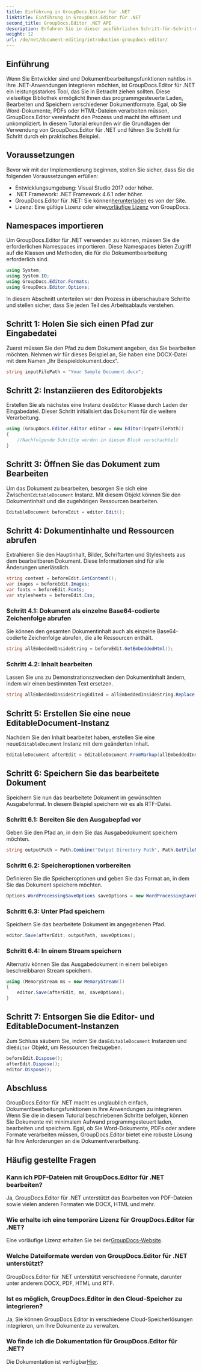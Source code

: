 ```yaml
---
title: Einführung in GroupDocs.Editor für .NET
linktitle: Einführung in GroupDocs.Editor für .NET
second_title: GroupDocs.Editor .NET API
description: Erfahren Sie in dieser ausführlichen Schritt-für-Schritt-Anleitung, wie Sie mit GroupDocs.Editor für .NET Dokumente programmgesteuert bearbeiten.
weight: 12
url: /de/net/document-editing/introduction-groupdocs-editor/
---
```

## Einführung 
Wenn Sie Entwickler sind und Dokumentbearbeitungsfunktionen nahtlos in Ihre .NET-Anwendungen integrieren möchten, ist GroupDocs.Editor für .NET ein leistungsstarkes Tool, das Sie in Betracht ziehen sollten. Diese vielseitige Bibliothek ermöglicht Ihnen das programmgesteuerte Laden, Bearbeiten und Speichern verschiedener Dokumentformate. Egal, ob Sie Word-Dokumente, PDFs oder HTML-Dateien verarbeiten müssen, GroupDocs.Editor vereinfacht den Prozess und macht ihn effizient und unkompliziert. In diesem Tutorial erkunden wir die Grundlagen der Verwendung von GroupDocs.Editor für .NET und führen Sie Schritt für Schritt durch ein praktisches Beispiel.
## Voraussetzungen
Bevor wir mit der Implementierung beginnen, stellen Sie sicher, dass Sie die folgenden Voraussetzungen erfüllen:
- Entwicklungsumgebung: Visual Studio 2017 oder höher.
- .NET Framework: .NET Framework 4.6.1 oder höher.
-  GroupDocs.Editor für .NET: Sie können[herunterladen](https://releases.groupdocs.com/editor/net/) es von der Site.
-  Lizenz: Eine gültige Lizenz oder eine[vorläufige Lizenz](https://purchase.groupdocs.com/temporary-license/) von GroupDocs.
## Namespaces importieren
Um GroupDocs.Editor für .NET verwenden zu können, müssen Sie die erforderlichen Namespaces importieren. Diese Namespaces bieten Zugriff auf die Klassen und Methoden, die für die Dokumentbearbeitung erforderlich sind.
```csharp
using System;
using System.IO;
using GroupDocs.Editor.Formats;
using GroupDocs.Editor.Options;
```

In diesem Abschnitt unterteilen wir den Prozess in überschaubare Schritte und stellen sicher, dass Sie jeden Teil des Arbeitsablaufs verstehen.
## Schritt 1: Holen Sie sich einen Pfad zur Eingabedatei
Zuerst müssen Sie den Pfad zu dem Dokument angeben, das Sie bearbeiten möchten. Nehmen wir für dieses Beispiel an, Sie haben eine DOCX-Datei mit dem Namen „Ihr Beispieldokument.docx“.
```csharp
string inputFilePath = "Your Sample Document.docx";
```
## Schritt 2: Instanziieren des Editorobjekts
 Erstellen Sie als nächstes eine Instanz des`Editor` Klasse durch Laden der Eingabedatei. Dieser Schritt initialisiert das Dokument für die weitere Verarbeitung.
```csharp
using (GroupDocs.Editor.Editor editor = new Editor(inputFilePath))
{
    //Nachfolgende Schritte werden in diesem Block verschachtelt
}
```
## Schritt 3: Öffnen Sie das Dokument zum Bearbeiten
 Um das Dokument zu bearbeiten, besorgen Sie sich eine Zwischen`EditableDocument` Instanz. Mit diesem Objekt können Sie den Dokumentinhalt und die zugehörigen Ressourcen bearbeiten.
```csharp
EditableDocument beforeEdit = editor.Edit();
```
## Schritt 4: Dokumentinhalte und Ressourcen abrufen
Extrahieren Sie den Hauptinhalt, Bilder, Schriftarten und Stylesheets aus dem bearbeitbaren Dokument. Diese Informationen sind für alle Änderungen unerlässlich.
```csharp
string content = beforeEdit.GetContent();
var images = beforeEdit.Images;
var fonts = beforeEdit.Fonts;
var stylesheets = beforeEdit.Css;
```
### Schritt 4.1: Dokument als einzelne Base64-codierte Zeichenfolge abrufen
Sie können den gesamten Dokumentinhalt auch als einzelne Base64-codierte Zeichenfolge abrufen, die alle Ressourcen enthält.
```csharp
string allEmbeddedInsideString = beforeEdit.GetEmbeddedHtml();
```
### Schritt 4.2: Inhalt bearbeiten
Lassen Sie uns zu Demonstrationszwecken den Dokumentinhalt ändern, indem wir einen bestimmten Text ersetzen.
```csharp
string allEmbeddedInsideStringEdited = allEmbeddedInsideString.Replace("Subtitle", "Edited subtitle");
```
## Schritt 5: Erstellen Sie eine neue EditableDocument-Instanz
 Nachdem Sie den Inhalt bearbeitet haben, erstellen Sie eine neue`EditableDocument` Instanz mit dem geänderten Inhalt.
```csharp
EditableDocument afterEdit = EditableDocument.FromMarkup(allEmbeddedInsideStringEdited, null);
```
## Schritt 6: Speichern Sie das bearbeitete Dokument
Speichern Sie nun das bearbeitete Dokument im gewünschten Ausgabeformat. In diesem Beispiel speichern wir es als RTF-Datei.
### Schritt 6.1: Bereiten Sie den Ausgabepfad vor
Geben Sie den Pfad an, in dem Sie das Ausgabedokument speichern möchten.
```csharp
string outputPath = Path.Combine("Output Directory Path", Path.GetFileNameWithoutExtension(inputFilePath) + ".rtf");
```
### Schritt 6.2: Speicheroptionen vorbereiten
Definieren Sie die Speicheroptionen und geben Sie das Format an, in dem Sie das Dokument speichern möchten.
```csharp
Options.WordProcessingSaveOptions saveOptions = new WordProcessingSaveOptions(WordProcessingFormats.Rtf);
```
### Schritt 6.3: Unter Pfad speichern
Speichern Sie das bearbeitete Dokument im angegebenen Pfad.
```csharp
editor.Save(afterEdit, outputPath, saveOptions);
```
### Schritt 6.4: In einem Stream speichern
Alternativ können Sie das Ausgabedokument in einem beliebigen beschreibbaren Stream speichern.
```csharp
using (MemoryStream ms = new MemoryStream())
{
    editor.Save(afterEdit, ms, saveOptions);
}
```
## Schritt 7: Entsorgen Sie die Editor- und EditableDocument-Instanzen
 Zum Schluss säubern Sie, indem Sie das`EditableDocument` Instanzen und die`Editor` Objekt, um Ressourcen freizugeben.
```csharp
beforeEdit.Dispose();
afterEdit.Dispose();
editor.Dispose();
```

## Abschluss
GroupDocs.Editor für .NET macht es unglaublich einfach, Dokumentbearbeitungsfunktionen in Ihre Anwendungen zu integrieren. Wenn Sie die in diesem Tutorial beschriebenen Schritte befolgen, können Sie Dokumente mit minimalem Aufwand programmgesteuert laden, bearbeiten und speichern. Egal, ob Sie Word-Dokumente, PDFs oder andere Formate verarbeiten müssen, GroupDocs.Editor bietet eine robuste Lösung für Ihre Anforderungen an die Dokumentverarbeitung.
## Häufig gestellte Fragen
### Kann ich PDF-Dateien mit GroupDocs.Editor für .NET bearbeiten?
Ja, GroupDocs.Editor für .NET unterstützt das Bearbeiten von PDF-Dateien sowie vielen anderen Formaten wie DOCX, HTML und mehr.
### Wie erhalte ich eine temporäre Lizenz für GroupDocs.Editor für .NET?
 Eine vorläufige Lizenz erhalten Sie bei der[GroupDocs-Website](https://purchase.groupdocs.com/temporary-license/).
### Welche Dateiformate werden von GroupDocs.Editor für .NET unterstützt?
GroupDocs.Editor für .NET unterstützt verschiedene Formate, darunter unter anderem DOCX, PDF, HTML und RTF.
### Ist es möglich, GroupDocs.Editor in den Cloud-Speicher zu integrieren?
Ja, Sie können GroupDocs.Editor in verschiedene Cloud-Speicherlösungen integrieren, um Ihre Dokumente zu verwalten.
### Wo finde ich die Dokumentation für GroupDocs.Editor für .NET?
Die Dokumentation ist verfügbar[Hier](https://tutorials.groupdocs.com/editor/net/).